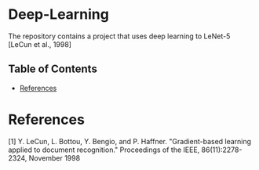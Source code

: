 # Deep-Learning
The repository contains a project that uses deep learning to 
LeNet-5 [LeCun et al., 1998]


## Table of Contents
<ul>
<li><a href="#References">References</a></li>
</ul>

# References
[1] Y. LeCun, L. Bottou, Y. Bengio, and P. Haffner. "Gradient-based learning applied to document recognition." Proceedings of the IEEE, 86(11):2278-2324, November 1998
